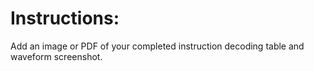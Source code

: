 # Instructions:
Add an image or PDF of your completed instruction decoding table and waveform screenshot.